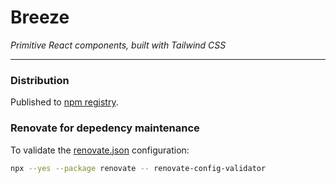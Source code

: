 # Breeze

_Primitive React components, built with Tailwind CSS_

---

### Distribution

Published to [npm registry](https://www.npmjs.com/package/@jszymanowski/breeze-react).

### Renovate for depedency maintenance

To validate the [renovate.json](renovate.json) configuration:

```bash
npx --yes --package renovate -- renovate-config-validator
```
